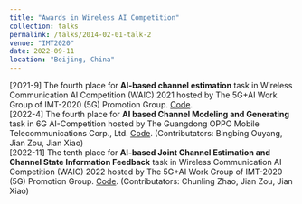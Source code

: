 ```yaml
---
title: "Awards in Wireless AI Competition"
collection: talks
permalink: /talks/2014-02-01-talk-2
venue: "IMT2020"
date: 2022-09-11
location: "Beijing, China"
---
```


[2021-9] The fourth place for **AI-based channel estimation** task in Wireless Communication AI Competition (WAIC) 2021 hosted by The 5G+AI Work Group of IMT-2020 (5G) Promotion Group. [Code](https://github.com/WiCi-Lab/WAIC2021).<br>
[2022-4] The fourth place for **AI based Channel Modeling and Generating** task in 6G AI-Competition hosted by The Guangdong OPPO Mobile Telecommunications Corp., Ltd. [Code](https://mmistakes.github.io/minimal-mistakes/). (Contributators: Bingbing Ouyang, Jian Zou, Jian Xiao)<br>
[2022-11] The tenth place for **AI-based Joint Channel Estimation and Channel State Information Feedback** task in Wireless Communication AI Competition (WAIC) 2022 hosted by The 5G+AI Work Group of IMT-2020 (5G) Promotion Group. [Code](https://mmistakes.github.io/minimal-mistakes/). (Contributators: Chunling Zhao, Jian Zou, Jian Xiao)

